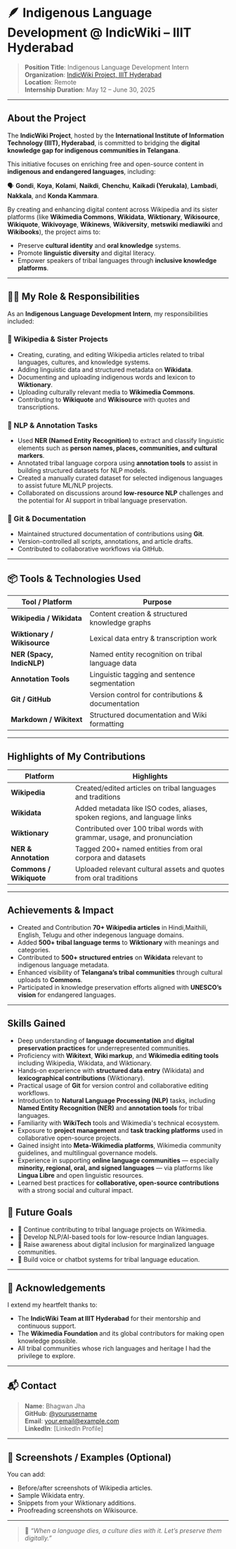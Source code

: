 # 🪶 Indigenous Language Development @ IndicWiki – IIIT Hyderabad

> **Position Title**: Indigenous Language Development Intern  
> **Organization**: [IndicWiki Project, IIIT Hyderabad](https://indicwiki.iiit.ac.in)  
> **Location**: Remote  
> **Internship Duration**: May 12 – June 30, 2025  

---

## About the Project

The **IndicWiki Project**, hosted by the **International Institute of Information Technology (IIIT), Hyderabad**, is committed to bridging the **digital knowledge gap for indigenous communities in Telangana**.

This initiative focuses on enriching free and open-source content in **indigenous and endangered languages**, including:

🗣️ **Gondi**, **Koya**, **Kolami**, **Naikdi**, **Chenchu**, **Kaikadi (Yerukala)**, **Lambadi**, **Nakkala**, and **Konda Kammara**.

By creating and enhancing digital content across Wikipedia and its sister platforms (like **Wikimedia Commons**, **Wikidata**, **Wiktionary**, **Wikisource**, **Wikiquote**, **Wikivoyage**, **Wikinews**, **Wikiversity**, **metswiki**  **mediawiki**  and **Wikibooks**), the project aims to:

- Preserve **cultural identity** and **oral knowledge** systems.
- Promote **linguistic diversity** and digital literacy.
- Empower speakers of tribal languages through **inclusive knowledge platforms**.

---

## 👨‍💻 My Role & Responsibilities

As an **Indigenous Language Development Intern**, my responsibilities included:

### 🔹 Wikipedia & Sister Projects
- Creating, curating, and editing Wikipedia articles related to tribal languages, cultures, and knowledge systems.
- Adding linguistic data and structured metadata on **Wikidata**.
- Documenting and uploading indigenous words and lexicon to **Wiktionary**.
- Uploading culturally relevant media to **Wikimedia Commons**.
- Contributing to **Wikiquote** and **Wikisource** with quotes and transcriptions.

### 🔹 NLP & Annotation Tasks
- Used **NER (Named Entity Recognition)** to extract and classify linguistic elements such as **person names, places, communities, and cultural markers**.
- Annotated tribal language corpora using **annotation tools** to assist in building structured datasets for NLP models.
- Created a manually curated dataset for selected indigenous languages to assist future ML/NLP projects.
- Collaborated on discussions around **low-resource NLP** challenges and the potential for AI support in tribal language preservation.

### 🔹 Git & Documentation
- Maintained structured documentation of contributions using **Git**.
- Version-controlled all scripts, annotations, and article drafts.
- Contributed to collaborative workflows via GitHub.

---

## 📦 Tools & Technologies Used

| Tool / Platform           | Purpose                                           |
|---------------------------|---------------------------------------------------|
| **Wikipedia / Wikidata**  | Content creation & structured knowledge graphs    |
| **Wiktionary / Wikisource**| Lexical data entry & transcription work         |
| **NER (Spacy, IndicNLP)** | Named entity recognition on tribal language data  |
| **Annotation Tools**      | Linguistic tagging and sentence segmentation      |
| **Git / GitHub**          | Version control for contributions & documentation |
| **Markdown / Wikitext**   | Structured documentation and Wiki formatting      |

---

## Highlights of My Contributions

| Platform               | Highlights                                                                 |
|------------------------|---------------------------------------------------------------------------|
| **Wikipedia**          | Created/edited articles on tribal languages and traditions                 |
| **Wikidata**           | Added metadata like ISO codes, aliases, spoken regions, and language links |
| **Wiktionary**         | Contributed over 100 tribal words with grammar, usage, and pronunciation   |
| **NER & Annotation**   | Tagged 200+ named entities from oral corpora and datasets                  |
| **Commons / Wikiquote**| Uploaded relevant cultural assets and quotes from oral traditions         |

---

## Achievements & Impact

- Created and Contribution **70+ Wikipedia articles** in Hindi,Maithili, English, Telugu and other indegenous language domains.
- Added **500+ tribal language terms** to **Wiktionary** with meanings and categories.
- Contributed to **500+ structured entries** on **Wikidata** relevant to indigenous language metadata.
- Enhanced visibility of **Telangana’s tribal communities** through cultural uploads to **Commons**.
- Participated in knowledge preservation efforts aligned with **UNESCO’s vision** for endangered languages.

---

## Skills Gained

- Deep understanding of **language documentation** and **digital preservation practices** for underrepresented communities.
- Proficiency with **Wikitext**, **Wiki markup**, and **Wikimedia editing tools** including Wikipedia, Wikidata, and Wiktionary.
- Hands-on experience with **structured data entry** (Wikidata) and **lexicographical contributions** (Wiktionary).
- Practical usage of **Git** for version control and collaborative editing workflows.
- Introduction to **Natural Language Processing (NLP)** tasks, including **Named Entity Recognition (NER)** and **annotation tools** for tribal languages.
- Familiarity with **WikiTech** tools and Wikimedia's technical ecosystem.
- Exposure to **project management** and **task tracking platforms** used in collaborative open-source projects.
- Gained insight into **Meta-Wikimedia platforms**, Wikimedia community guidelines, and multilingual governance models.
- Experience in supporting **online language communities** — especially **minority, regional, oral, and signed languages** — via platforms like **Lingua Libre** and open linguistic resources.
- Learned best practices for **collaborative, open-source contributions** with a strong social and cultural impact.


## 🔮 Future Goals

- 📌 Continue contributing to tribal language projects on Wikimedia.
- 📌 Develop NLP/AI-based tools for low-resource Indian languages.
- 📌 Raise awareness about digital inclusion for marginalized language communities.
- 📌 Build voice or chatbot systems for tribal language education.

---

## 🙏 Acknowledgements

I extend my heartfelt thanks to:

- The **IndicWiki Team at IIIT Hyderabad** for their mentorship and continuous support.
- The **Wikimedia Foundation** and its global contributors for making open knowledge possible.
- All tribal communities whose rich languages and heritage I had the privilege to explore.

---

## 📬 Contact

> **Name**: Bhagwan Jha  
> **GitHub**: [@yourusername](https://github.com/yourusername)  
> **Email**: your.email@example.com  
> **LinkedIn**: [LinkedIn Profile]

---

## 📸 Screenshots / Examples (Optional)

You can add:
- Before/after screenshots of Wikipedia articles.
- Sample Wikidata entry.
- Snippets from your Wiktionary additions.
- Proofreading screenshots on Wikisource.

---

> 🌟 *“When a language dies, a culture dies with it. Let’s preserve them digitally.”*
